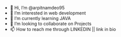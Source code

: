 - 👋 Hi, I’m @arpitnamdeo95
- 👀 I’m interested in web development 
- 🌱 I’m currently learning JAVA
- 💞️ I’m looking to collaborate on Projects
- 📫 How to reach me through LINKEDIN || link in bio


<!---
arpitnamdeo95/arpitnamdeo95 is a ✨ special ✨ repository because its `README.md` (this file) appears on your GitHub profile.
You can click the Preview link to take a look at your changes.
--->
